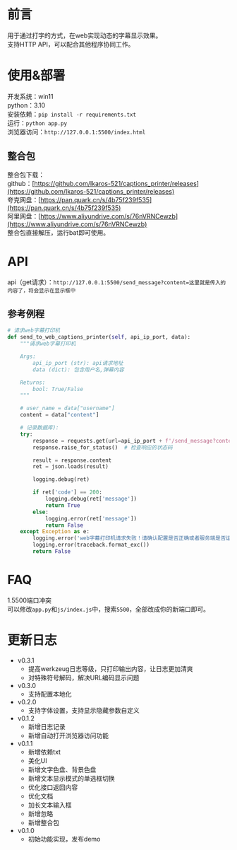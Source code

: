 # 前言
用于通过打字的方式，在web实现动态的字幕显示效果。  
支持HTTP API，可以配合其他程序协同工作。  

# 使用&部署
开发系统：win11  
python：3.10  
安装依赖：`pip install -r requirements.txt`  
运行：`python app.py`  
浏览器访问：`http://127.0.0.1:5500/index.html`  

## 整合包
整合包下载：  
github：[https://github.com/Ikaros-521/captions_printer/releases](https://github.com/Ikaros-521/captions_printer/releases)  
夸克网盘：[https://pan.quark.cn/s/4b75f239f535](https://pan.quark.cn/s/4b75f239f535)  
阿里网盘：[https://www.aliyundrive.com/s/76nVRNCewzb](https://www.aliyundrive.com/s/76nVRNCewzb)  
整合包直接解压，运行bat即可使用。  

# API

api（get请求）：`http://127.0.0.1:5500/send_message?content=这里就是传入的内容了，将会显示在显示框中`  

## 参考例程
```python
# 请求web字幕打印机
def send_to_web_captions_printer(self, api_ip_port, data):
    """请求web字幕打印机

    Args:
        api_ip_port (str): api请求地址
        data (dict): 包含用户名,弹幕内容

    Returns:
        bool: True/False
    """

    # user_name = data["username"]
    content = data["content"]

    # 记录数据库):
    try:
        response = requests.get(url=api_ip_port + f'/send_message?content={content}')
        response.raise_for_status()  # 检查响应的状态码

        result = response.content
        ret = json.loads(result)

        logging.debug(ret)

        if ret['code'] == 200:
            logging.debug(ret['message'])
            return True
        else:
            logging.error(ret['message'])
            return False
    except Exception as e:
        logging.error('web字幕打印机请求失败！请确认配置是否正确或者服务端是否运行！')
        logging.error(traceback.format_exc())
        return False
```

# FAQ
1.5500端口冲突  
可以修改`app.py`和`js/index.js`中，搜索`5500`，全部改成你的新端口即可。  

# 更新日志
- v0.3.1
  - 提高werkzeug日志等级，只打印输出内容，让日志更加清爽
  - 对特殊符号解码，解决URL编码显示问题
- v0.3.0
  - 支持配置本地化
- v0.2.0
  - 支持字体设置，支持显示隐藏参数自定义
- v0.1.2
  - 新增日志记录
  - 新增自动打开浏览器访问功能
- v0.1.1
  - 新增依赖txt
  - 美化UI
  - 新增文字色盘、背景色盘
  - 新增文本显示模式的单选框切换
  - 优化接口返回内容
  - 优化文档
  - 加长文本输入框
  - 新增忽略
  - 新增整合包
- v0.1.0
  - 初始功能实现，发布demo
